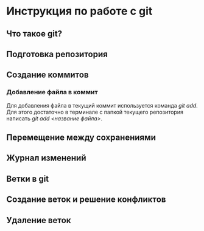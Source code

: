 # Инструкция по работе с git

## Что такое git?

## Подготовка репозитория

## Создание коммитов

### Добавление файла в коммит

Для добавления файла в текущий коммит используется команда *git add*. Для этого достаточно в терминале с папкой текущего репозитория написать *git add <название файла>*.

## Перемещение между сохранениями

## Журнал изменений

## Ветки в git

## Создание веток и решение конфликтов

## Удаление веток